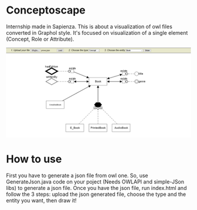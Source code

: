 # Conceptoscape
Internship made in Sapienza. This is about a visualization of owl files converted in Graphol style.
It's focused on visualization of a single element (Concept, Role or Attribute).

<img src="https://github.com/1655653/1655653.github.io/blob/master/demo.PNG" />

# How to use
First you have to generate a json file from owl one. So, use GenerateJson.java code on your poject (Needs OWLAPI and simple-JSon libs) to generate a json file. 
Once you have the json file, run index.html and follow the 3 steps: upload the json generated file, choose the type and the entity you want, then draw it!
